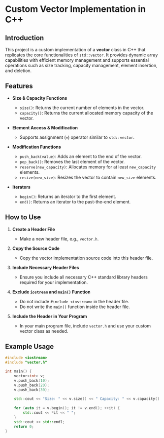 # Custom Vector Implementation in C++

## Introduction
This project is a custom implementation of a **vector** class in C++ that replicates the core functionalities of `std::vector`. It provides dynamic array capabilities with efficient memory management and supports essential operations such as size tracking, capacity management, element insertion, and deletion.

## Features
- **Size & Capacity Functions**
  - `size()`: Returns the current number of elements in the vector.
  - `capacity()`: Returns the current allocated memory capacity of the vector.

- **Element Access & Modification**
  - Supports assignment (`=`) operator similar to `std::vector`.

- **Modification Functions**
  - `push_back(value)`: Adds an element to the end of the vector.
  - `pop_back()`: Removes the last element of the vector.
  - `reserve(new_capacity)`: Allocates memory for at least `new_capacity` elements.
  - `resize(new_size)`: Resizes the vector to contain `new_size` elements.

- **Iterators**
  - `begin()`: Returns an iterator to the first element.
  - `end()`: Returns an iterator to the past-the-end element.

## How to Use
1. **Create a Header File**
   - Make a new header file, e.g., `vector.h`.

2. **Copy the Source Code**
   - Copy the vector implementation source code into this header file.

3. **Include Necessary Header Files**
   - Ensure you include all necessary C++ standard library headers required for your implementation.

4. **Exclude `iostream` and `main()` Function**
   - Do not include `#include <iostream>` in the header file.
   - Do not write the `main()` function inside the header file.

5. **Include the Header in Your Program**
   - In your main program file, include `vector.h` and use your custom vector class as needed.

## Example Usage
```cpp
#include <iostream>
#include "vector.h"

int main() {
    vector<int> v;
    v.push_back(10);
    v.push_back(20);
    v.push_back(30);
    
    std::cout << "Size: " << v.size() << " Capacity: " << v.capacity() << std::endl;
    
    for (auto it = v.begin(); it != v.end(); ++it) {
        std::cout << *it << " ";
    }
    std::cout << std::endl;
    return 0;
}
```



